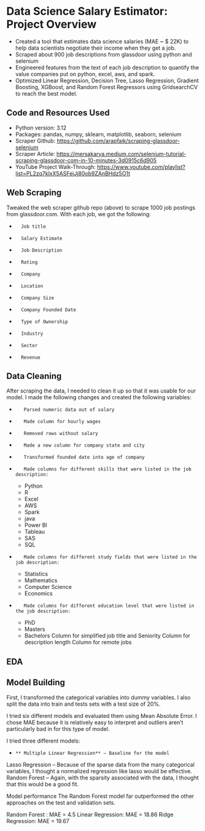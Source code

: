 # Data Science Salary Estimator: Project Overview
* Created a tool that estimates data science salaries (MAE ~ $ 22K) to help data scientists negotiate their income when they get a job.
* Scraped about 900 job descriptions from glassdoor using python and selenium
* Engineered features from the text of each job description to quantify the value companies put on python, excel, aws, and spark.
* Optimized Linear Regression, Decision Tree, Lasso Regression, Gradient Boosting, XGBoost, and Random Forest Regressors using GridsearchCV to reach the best model.

## Code and Resources Used
* Python version: 3.12
* Packages: pandas, numpy, sklearn, matplotlib, seaborn, selenium
*  Scraper Github: https://github.com/arapfaik/scraping-glassdoor-selenium
* Scraper Article: https://mersakarya.medium.com/selenium-tutorial-scraping-glassdoor-com-in-10-minutes-3d0915c6d905
* YouTube Project Walk-Through: https://www.youtube.com/playlist?list=PL2zq7klxX5ASFejJj80ob9ZAnBHdz5O1t

## Web Scraping
Tweaked the web scraper github repo (above) to scrape 1000 job postings from glassdoor.com. With each job, we got the following:
*       Job title
*       Salary Estimate
*       Job Description
*       Rating
*       Company
*       Location
*       Company Size
*       Company Founded Date
*       Type of Ownership
*       Industry
*       Sector
*       Revenue

## Data Cleaning
After scraping the data, I needed to clean it up so that it was usable for our model. I made the following changes and created the following variables:
*        Parsed numeric data out of salary
*        Made column for hourly wages
*        Removed rows without salary
*        Made a new column for company state and city
*        Transformed founded date into age of company
*        Made columns for different skills that were listed in the job description:
    * Python
    * R
    * Excel
    * AWS
    * Spark
    * java
    * Power BI
    * Tableau
    * SAS
    * SQL
*        Made columns for different study fields that were listed in the job description:
    * Statistics
    * Mathematics
    * Computer Science
    * Economics
*        Made columns for different education level that were listed in the job description:
    * PhD
    * Masters
    * Bachelors
Column for simplified job title and Seniority
Column for description length
Column for remote jobs

## EDA
## Model Building
First, I transformed the categorical variables into dummy variables. I also split the data into train and tests sets with a test size of 20%.

I tried six different models and evaluated them using Mean Absolute Error. I chose MAE because it is relatively easy to interpret and outliers aren’t particularly bad in for this type of model.

I tried three different models:
*     ** Multiple Linear Regression** – Baseline for the model
Lasso Regression – Because of the sparse data from the many categorical variables, I thought a normalized regression like lasso would be effective.
Random Forest – Again, with the sparsity associated with the data, I thought that this would be a good fit.

Model performance
The Random Forest model far outperformed the other approaches on the test and validation sets.

Random Forest : MAE = 4.5 Linear Regression: MAE = 18.86 Ridge Regression: MAE = 19.67
